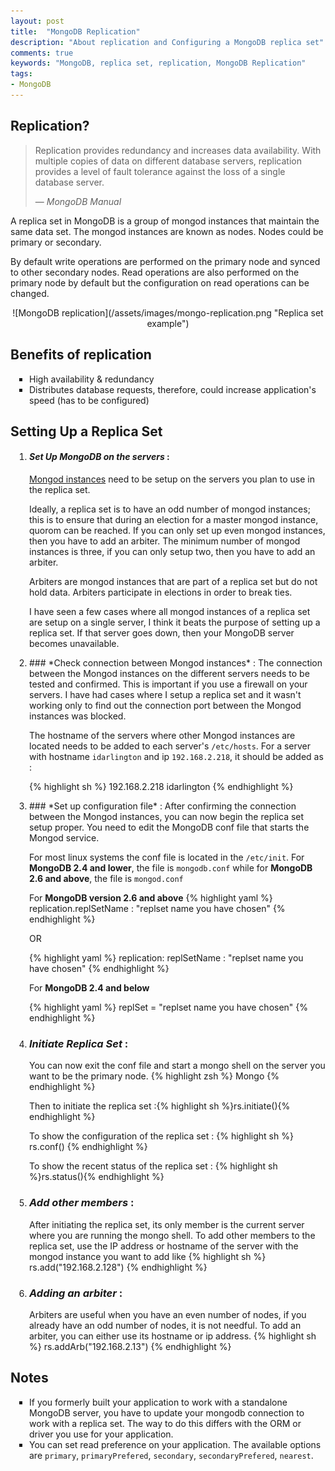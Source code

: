 ```yaml
---
layout: post
title:  "MongoDB Replication"
description: "About replication and Configuring a MongoDB replica set"
comments: true
keywords: "MongoDB, replica set, replication, MongoDB Replication"
tags:
- MongoDB
---
```


<style>
ul {
  list-style-type: square;
  margin-bottom: 10px;
  padding-left: 30px;
}
ol {
  list-style-type: decimal;
  margin-bottom: 10px;
  padding-left: 30px;
}

h3 strong {
  font-weight:normal;
}
</style>


## Replication?

> Replication provides redundancy and increases data availability. With multiple copies of data on different database servers, replication provides a level of fault tolerance against the loss of a single database server.
>
> — *MongoDB Manual*


A replica set in MongoDB is a group of mongod instances that maintain the same data set. The mongod instances are known as nodes. Nodes could be primary or secondary.

By default write operations are performed on the primary node and synced to other secondary nodes. Read operations are also performed on the primary node by default but the configuration on read operations can be changed.
<div style="text-align:center" markdown="1">
![MongoDB replication](/assets/images/mongo-replication.png "Replica set example")
</div>

## Benefits of replication

*  High availability  & redundancy
*  Distributes database requests, therefore, could increase application's speed (has to be configured)

## Setting Up a Replica Set

<ol markdown="1">
  <li markdown="1">

#### *Set Up MongoDB on the servers* :
[Mongod instances](https://docs.mongodb.com/v3.0/tutorial/install-mongodb-on-ubuntu/) need to be setup on the servers you plan to use in the replica set.

  Ideally, a replica set is to have an odd number of mongod instances; this is to ensure that during an election for a master mongod instance, quorom can be reached. If you can only set up even mongod instances, then you have to add an arbiter.  The minimum number of mongod instances is three,  if you can only setup two, then you have to add an arbiter.

  Arbiters are mongod instances that are part of a replica set but do not hold data. Arbiters participate in elections in order to break ties.

  I have seen a few cases where all mongod instances of a replica set are setup on a single server, I think it beats the purpose of setting up a replica set. If that server goes down, then your MongoDB server becomes unavailable.
  </li>

  <li markdown="1">
### *Check connection between Mongod instances* :
 The connection between the Mongod instances on the different servers needs to be tested and confirmed. This is important if you use a firewall on your servers. I have had cases where I setup a replica set and it wasn't working only to find out the connection port between the Mongod instances was blocked.

  The hostname of the servers where other Mongod instances are located needs to be added to each server's `/etc/hosts`. For a server with hostname `idarlington` and ip `192.168.2.218`, it should be added as :

{% highlight sh  %}
192.168.2.218 idarlington
{% endhighlight %}

  </li>


  <li markdown="1">
### *Set up configuration file* :
After confirming the connection between the Mongod instances, you can now begin the replica set setup proper. You need to edit the MongoDB conf file that starts the Mongod service.

For most linux systems the conf file is located in the `/etc/init`. For **MongoDB 2.4 and lower**, the file is `mongodb.conf` while for **MongoDB 2.6 and above**,  the file is `mongod.conf`


For **MongoDB version 2.6 and above**
{% highlight yaml  %}
replication.replSetName : "replset name you have chosen"
{% endhighlight %}

OR

{% highlight yaml  %}
replication:
   replSetName : "replset name you have chosen"
{% endhighlight %}

For **MongoDB 2.4 and below**

{% highlight yaml  %}
replSet  = "replset name you have chosen"
{% endhighlight %}
  </li>


  <li markdown="1">

### *Initiate Replica Set* :
  You can now exit the conf file and start a mongo shell on the server you want to be the primary node.
  {% highlight zsh  %}
  Mongo
  {% endhighlight %}

  Then to initiate the replica set :{% highlight sh  %}rs.initiate(){% endhighlight %}

  To show the configuration of the replica set :
    {% highlight sh  %} rs.conf() {% endhighlight %}

  To show the recent status of the replica set :
  {% highlight sh  %}rs.status(){% endhighlight %}
  </li>

  <li markdown="1">

### *Add other members* :
After initiating the replica set, its only member is the current server where you are running the mongo shell. To add other members to the replica set, use the IP address or hostname of the server with the mongod instance you want to add like
  {% highlight sh  %}
  rs.add("192.168.2.128")
  {% endhighlight %}
  </li>

  <li markdown="1">

### *Adding an arbiter* :
 Arbiters are useful when you have an even number of nodes, if you already have an odd number of nodes, it is not needful. To add an arbiter, you can either use its hostname or ip address.
  {% highlight sh  %}
  rs.addArb("192.168.2.13")
  {% endhighlight %}
  </li>
</ol>


## Notes
* If you formerly built your application to work with a standalone MongoDB server, you have to update your mongodb connection to work with a replica set. The way to do this differs with the ORM or driver you use for your application.
* You can set read preference on your application. The available options are `primary`, `primaryPrefered`, `secondary`, `secondaryPrefered`, `nearest`.
